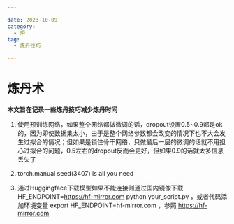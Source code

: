 ```yaml
---

date: 2023-10-09
category:
  - 炉
tag:
  - 炼丹技巧

---
```


# 炼丹术
**本文旨在记录一些炼丹技巧减少炼丹时间**
1. 使用预训练网络，如果整个网络都做微调的话，dropout设置0.5~0.9都是ok的，因为即使数据集太小，由于是整个网络参数都会改变的情况下也不大会发生过拟合的情况；但如果是锁住骨干网络，只做最后一层的微调的话就不用担心过拟合的问题，0.5左右的dropout反而会更好，但如果0.9的话就太多信息丢失了

2. torch.manual seed(3407) is all you need

3. 通过Huggingface下载模型如果不能连接则通过国内镜像下载 HF_ENDPOINT=https://hf-mirror.com python your_script.py ，或者代码添加环境变量 export HF_ENDPOINT=hf-mirror.com ，参照 https://hf-mirror.com